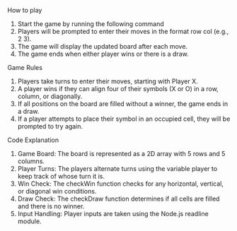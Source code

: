 
How to play
1. Start the game by running the following command
2. Players will be prompted to enter their moves in the format row col (e.g., 2 3).
3. The game will display the updated board after each move.
4. The game ends when either player wins or there is a draw.

Game Rules
1. Players take turns to enter their moves, starting with Player X.
2. A player wins if they can align four of their symbols (X or O) in a row, column, or diagonally.
3. If all positions on the board are filled without a winner, the game ends in a draw.
4. If a player attempts to place their symbol in an occupied cell, they will be prompted to try again.

Code Explanation
1. Game Board: The board is represented as a 2D array with 5 rows and 5 columns.
2. Player Turns: The players alternate turns using the variable player to keep track of whose turn it is.
3. Win Check: The checkWin function checks for any horizontal, vertical, or diagonal win conditions.
4. Draw Check: The checkDraw function determines if all cells are filled and there is no winner.
5. Input Handling: Player inputs are taken using the Node.js readline module.